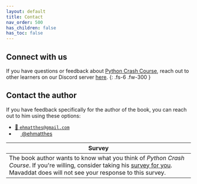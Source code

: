 ```yaml
---
layout: default
title: Contact
nav_order: 500
has_children: false
has_toc: false
---
```


## Connect with us

If you have questions or feedback about [Python Crash Course](https://www.amazon.ca/Python-Crash-Course-Eric-Matthes/dp/1593279280?&linkCode=ll1&tag=mavaddat-20&linkId=9a5ce7ddbcd95a4320240caaa6247aee&language=en_CA&ref_=as_li_ss_tl), reach out to other learners on our Discord server [here](https://discord.gg/KzzTBbr).
{: .fs-6 .fw-300 }

## Contact the author

If you have feedback specifically for the author of the book, you can reach out to him using these options:

- [📧 `ehmatthes@gmail.com`](mailto:ehmatthes@gmail.com)
- [<img src="https://raw.githubusercontent.com/johan/svg-cleanups/master/logos/twitter.svg" width="15"/>  @ehmatthes](http://twitter.com/ehmatthes/)

| Survey    |
| --- |
|  The book author wants to know what you think of *Python Crash Course*. If you're willing, consider taking his [survey for you](https://docs.google.com/forms/d/e/1FAIpQLSez7B3mKB9hmOKoiE7LS5ZmpaWME_KNOiLsznH4zb0UtSoxsA/viewform?usp=sf_link). Mavaddat does will not see your response to this survey.   |
